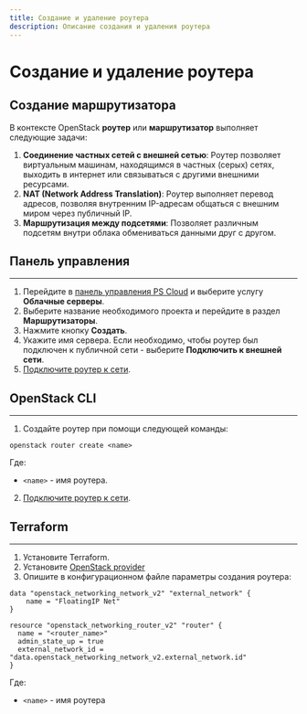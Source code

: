 ```yaml
---
title: Создание и удаление роутера
description: Описание создания и удаления роутера
---
```


# Создание и удаление роутера

## Создание маршрутизатора

В контексте OpenStack **роутер** или **маршрутизатор** выполняет следующие задачи:

1. **Соединение частных сетей с внешней сетью**: Роутер позволяет виртуальным машинам, находящимся в частных (серых) сетях, выходить в интернет или связываться с другими внешними ресурсами.
2. **NAT (Network Address Translation)**: Роутер выполняет перевод адресов, позволяя внутренним IP-адресам общаться с внешним миром через публичный IP.
3. **Маршрутизация между подсетями**: Позволяет различным подсетям внутри облака обмениваться данными друг с другом.

## Панель управления

---

1. Перейдите в [панель управления PS Cloud](https://console.ps.kz/) и выберите услугу **Облачные серверы**.
2. Выберите название необходимого проекта и перейдите в раздел **Маршрутизаторы**.
3. Нажмите кнопку **Создать**.
4. Укажите имя сервера. Если необходимо, чтобы роутер был подключен к публичной сети - выберите **Подключить к внешней сети**.
5. [Подключите роутер к сети](router-attach-detach.md).

## OpenStack CLI

---

1. Создайте роутер при помощи следующей команды:

```shell
openstack router create <name>
```

Где:

- `<name>` - имя роутера.

2. [Подключите роутер к сети](router-attach-detach.md).

## Terraform

---

1. Установите Terraform.
2. Установите [OpenStack provider](https://registry.terraform.io/providers/terraform-provider-openstack/openstack/latest/docs)
3. Опишите в конфигурационном файле параметры создания роутера:

```
data "openstack_networking_network_v2" "external_network" {
	name = "FloatingIP Net"
}

resource "openstack_networking_router_v2" "router" {
  name = "<router_name>"
  admin_state_up = true
  external_network_id = "data.openstack_networking_network_v2.external_network.id"
}
```

Где:

- `<name>` - имя роутера
